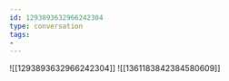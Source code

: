 ```yaml
---
id: 1293893632966242304
type: conversation
tags:
- 
---
```

![[1293893632966242304]]
![[1361183842384580609]]

